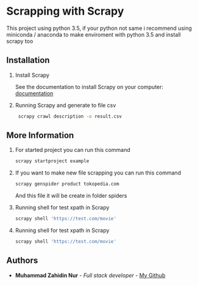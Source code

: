 # Scrapping with Scrapy

This project using python 3.5, if your python not same i recommend using miniconda / anaconda to make enviroment with python 3.5 and install scrapy too

## Installation

1. Install Scrapy

   See the documentation to install Scrapy on your computer: [documentation](https://docs.scrapy.org/en/latest/intro/install.html)

2. Running Scrapy and generate to file csv
   ```bash
    scrapy crawl description -o result.csv
   ```

## More Information

1. For started project you can run this command

   ```bash
   scrapy startproject example
   ```

2. If you want to make new file scrapping you can run this command

   ```bash
   scrapy genspider product tokopedia.com
   ```

   And this file it will be create in folder spiders

3. Running shell for test xpath in Scrapy
   ```bash
   scrapy shell 'https://test.com/movie'
   ```
4. Running shell for test xpath in Scrapy
   ```bash
   scrapy shell 'https://test.com/movie'
   ```

## Authors

- **Muhammad Zahidin Nur** - _Full stack developer_ - [My Github](https://github.com/zahidin)
